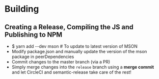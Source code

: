 # Building

## Creating a Release, Compiling the JS and Publishing to NPM

  - $ yarn add --dev mson # To update to latest version of MSON
  - Modify package.json and manually update the version of the mson package in peerDependencies
  - Commit changes to the master branch (via a PR)
  - Simply merge changes into the `release` branch using a __merge commit__ and let CircleCI and semantic-release take care of the rest!
